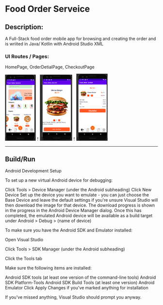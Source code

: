 # Food Order Serveice

## Description:

A Full-Stack food order mobile app for browsing and creating the order and is wriited in Java/ Kotlin with Android Studio XML

### UI Routes / Pages:

HomePage, OrderDetialPage, CheckoutPage

<img src="./screenshots/homepage.png" width="20%" height="20%" />！<img src="./screenshots/detailpage.png" width="21%" height="21%" />！<img src="./screenshots/checkoutpage.png" width="20.5%" height="20.5%" />

--------
## Build/Run
Android Development Setup​

To set up a new virtual Android device for debugging:

Click Tools > Device Manager (under the Android subheading)
Click New Device
Set up the device you want to emulate - you can just choose the Base Device and leave the default settings if you're unsure
Visual Studio will then download the image for that device. The download progress is shown in the progress in the Android Device Manager dialog.
Once this has completed, the emulated Android device will be available as a build target under Android > Debug > (name of device)

To make sure you have the Android SDK and Emulator installed:

Open Visual Studio

Click Tools > SDK Manager (under the Android subheading)

Click the Tools tab

Make sure the following items are installed:

Android SDK tools (at least one version of the command-line tools)
Android SDK Platform-Tools
Android SDK Build Tools (at least one version)
Android Emulator
Click Apply Changes if you've marked anything for installation

If you've missed anything, Visual Studio should prompt you anyway.
